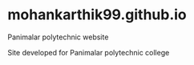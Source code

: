 # mohankarthik99.github.io
Panimalar polytechnic website

Site developed for Panimalar polytechnic college 

<a href="www.pptc.in"></a>
